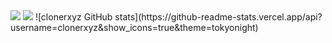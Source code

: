 <img src="https://readme-typing-svg.herokuapp.com?color=FF3A32&width=500&lines=just+an+ordinary+boy+in+the+cruel+world">
<img src="https://hits.seeyoufarm.com/api/count/incr/badge.svg?url=https%3A%2F%2Fgithub.com%2Fclonerxyz&count_bg=%2379C83D&title_bg=%23555555&icon=&icon_color=%23E7E7E7&title=lapo?&edge_flat=false"/>
![clonerxyz GitHub stats](https://github-readme-stats.vercel.app/api?username=clonerxyz&show_icons=true&theme=tokyonight)

